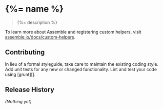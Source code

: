 # {%= name %}

> {%= description %}

To learn more about Assemble and registering custom helpers, visit [assemble.io/docs/custom-helpers](http://assemble.io/docs/Custom-Helpers.html). 

## Contributing
In lieu of a formal styleguide, take care to maintain the existing coding style. Add unit tests for any new or changed functionality. Lint and test your code using [grunt][].

## Release History
_(Nothing yet)_
